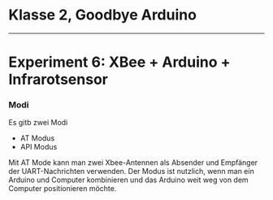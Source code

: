 # Klasse 2, Goodbye Arduino


---------------------
# Experiment 6: XBee + Arduino + Infrarotsensor





### Modi
Es gitb zwei Modi

* AT Modus
* API Modus

Mit AT Mode kann man zwei Xbee-Antennen als Absender und Empfänger der UART-Nachrichten verwenden.
Der Modus ist nutzlich, wenn man ein Arduino und Computer kombinieren und das Arduino weit weg von dem Computer positionieren möchte.
